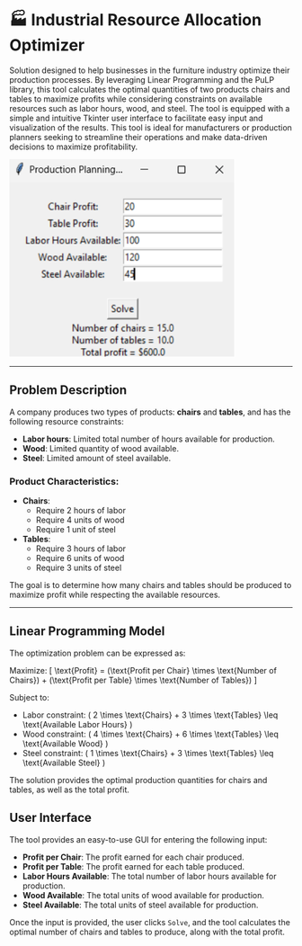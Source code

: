 # 🏭 Industrial Resource Allocation Optimizer

Solution designed to help businesses in the furniture industry optimize their production processes. By leveraging Linear Programming and the PuLP library, this tool calculates the optimal quantities of two products chairs and tables to maximize profits while considering constraints on available resources such as labor hours, wood, and steel. The tool is equipped with a simple and intuitive Tkinter user interface to facilitate easy input and visualization of the results. This tool is ideal for manufacturers or production planners seeking to streamline their operations and make data-driven decisions to maximize profitability.

<img src="test.png" alt="img" width="400"/>

---

## Problem Description

A company produces two types of products: **chairs** and **tables**, and has the following resource constraints:

- **Labor hours**: Limited total number of hours available for production.
- **Wood**: Limited quantity of wood available.
- **Steel**: Limited amount of steel available.

### Product Characteristics:

- **Chairs**:  
  - Require 2 hours of labor
  - Require 4 units of wood
  - Require 1 unit of steel
- **Tables**:  
  - Require 3 hours of labor
  - Require 6 units of wood
  - Require 3 units of steel

The goal is to determine how many chairs and tables should be produced to maximize profit while respecting the available resources.

---

## Linear Programming Model

The optimization problem can be expressed as:

Maximize:
\[
\text{Profit} = (\text{Profit per Chair} \times \text{Number of Chairs}) + (\text{Profit per Table} \times \text{Number of Tables})
\]

Subject to:

- Labor constraint: \( 2 \times \text{Chairs} + 3 \times \text{Tables} \leq \text{Available Labor Hours} \)
- Wood constraint: \( 4 \times \text{Chairs} + 6 \times \text{Tables} \leq \text{Available Wood} \)
- Steel constraint: \( 1 \times \text{Chairs} + 3 \times \text{Tables} \leq \text{Available Steel} \)

The solution provides the optimal production quantities for chairs and tables, as well as the total profit.

## User Interface

The tool provides an easy-to-use GUI for entering the following input:

- **Profit per Chair**: The profit earned for each chair produced.
- **Profit per Table**: The profit earned for each table produced.
- **Labor Hours Available**: The total number of labor hours available for production.
- **Wood Available**: The total units of wood available for production.
- **Steel Available**: The total units of steel available for production.

Once the input is provided, the user clicks `Solve`, and the tool calculates the optimal number of chairs and tables to produce, along with the total profit.
